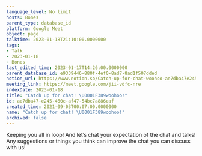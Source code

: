 ```yaml
---
language_level: No limit
hosts: Bones
parent_type: database_id
platform: Google Meet
object: page
talktime: 2023-01-18T21:10:00.0000000
tags:
- Talk
- 2023-01-18
- Bones
last_edited_time: 2023-01-17T14:26:00.0000000
parent_database_id: e9339446-880f-4ef0-8ad7-8ad1f507dded
notion_url: https://www.notion.so/Catch-up-for-chat-woohoo-ae7dba47e245460caf4754bc7a886eaf
meeting_link: https://meet.google.com/jii-vdfc-nre
indexDate: 2023-01-18
title: "Catch up for chat! \U0001F389woohoo!"
id: ae7dba47-e245-460c-af47-54bc7a886eaf
created_time: 2021-09-03T00:07:00.0000000
name: "Catch up for chat! \U0001F389woohoo!"
archived: false
---
```


Keeping you all in loop! And let’s chat your expectation of the chat and talks!
Any suggestions or things you think can improve the chat you can discuss with us!





